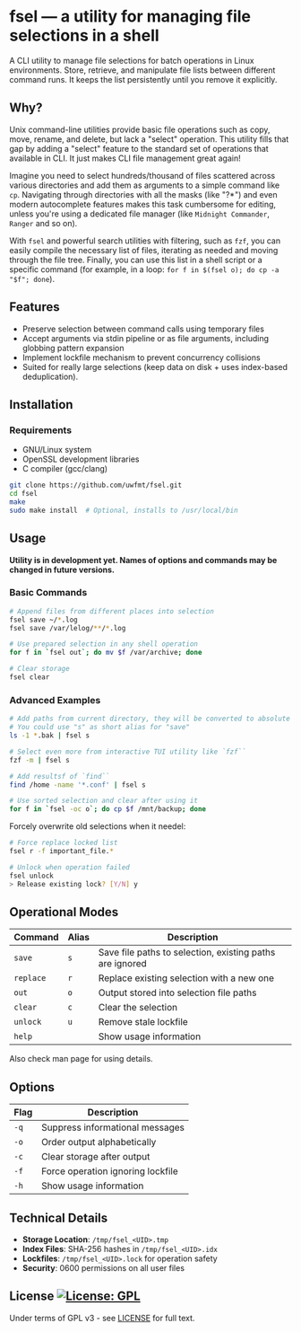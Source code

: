 # fsel — a utility for managing file selections in a shell

A CLI utility to manage file selections for batch operations in Linux
environments. Store, retrieve, and manipulate file lists between different
command runs. It keeps the list persistently until you remove it explicitly.

## Why?

Unix command-line utilities provide basic file operations such as copy, move,
rename, and delete, but lack a "select" operation. This utility fills that gap
by adding a "select" feature to the standard set of operations that available in
CLI. It just makes CLI file management great again!

Imagine you need to select hundreds/thousand of files scattered across various
directories and add them as arguments to a simple command like `cp`. Navigating
through directories with all the masks (like "?*") and even modern autocomplete
features makes this task cumbersome for editing, unless you're using a dedicated
file manager (like `Midnight Commander`, `Ranger` and so on).

With `fsel` and powerful search utilities with filtering, such as `fzf`, you
can easily compile the necessary list of files, iterating as needed and moving
through the file tree. Finally, you can use this list in a shell script or a
specific command (for example, in a loop: `for f in $(fsel o); do cp -a "$f";
done`).

## Features

- Preserve selection between command calls using temporary files
- Accept arguments via stdin pipeline or as file arguments, including globbing
  pattern expansion
- Implement lockfile mechanism to prevent concurrency collisions
- Suited for really large selections (keep data on disk + uses index-based
  deduplication).

## Installation

### Requirements
- GNU/Linux system
- OpenSSL development libraries
- C compiler (gcc/clang)

```bash
git clone https://github.com/uwfmt/fsel.git
cd fsel
make
sudo make install  # Optional, installs to /usr/local/bin
```

## Usage

**Utility is in development yet. Names of options and commands may be changed in future versions.**

### Basic Commands
```bash
# Append files from different places into selection
fsel save ~/*.log
fsel save /var/lelog/**/*.log

# Use prepared selection in any shell operation
for f in `fsel out`; do mv $f /var/archive; done

# Clear storage
fsel clear 
```

### Advanced Examples
```bash
# Add paths from current directory, they will be converted to absolute paths
# You could use "s" as short alias for "save"
ls -1 *.bak | fsel s

# Select even more from interactive TUI utility like `fzf``
fzf -m | fsel s

# Add resultsf of `find``
find /home -name '*.conf' | fsel s

# Use sorted selection and clear after using it
for f in `fsel -oc o`; do cp $f /mnt/backup; done
```

Forcely overwrite old selections when it needel:

``` bash
# Force replace locked list
fsel r -f important_file.*

# Unlock when operation failed
fsel unlock
> Release existing lock? [Y/N] y
```

## Operational Modes

| Command   | Alias | Description                                              |
|-----------|-------|----------------------------------------------------------|
| `save`    | `s`   | Save file paths to selection, existing paths are ignored |
| `replace` | `r`   | Replace existing selection with a new one                |
| `out`     | `o`   | Output stored into selection file paths                  |
| `clear`   | `c`   | Clear the selection                                      |
| `unlock`  | `u`   | Remove stale lockfile                                    |
| `help`    |       | Show usage information                                   |

Also check man page for using details.

## Options

| Flag | Description                       |
|------|-----------------------------------|
| `-q` | Suppress informational messages   |
| `-o` | Order output alphabetically       |
| `-c` | Clear storage after output        |
| `-f` | Force operation ignoring lockfile |
| `-h` | Show usage information            |

## Technical Details

- **Storage Location**: `/tmp/fsel_<UID>.tmp`
- **Index Files**: SHA-256 hashes in `/tmp/fsel_<UID>.idx`
- **Lockfiles**: `/tmp/fsel_<UID>.lock` for operation safety
- **Security**: 0600 permissions on all user files

## License [![License: GPL](https://img.shields.io/badge/License-GPLv3-green.svg)](https://opensource.org/licenses/gpl-3-0)

Under terms of GPL v3 - see [LICENSE](LICENSE) for full text.
